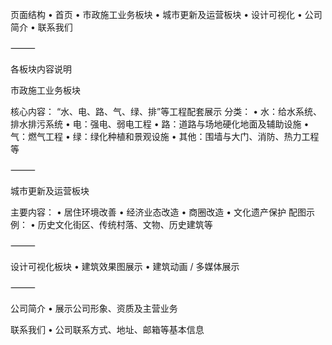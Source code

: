 页面结构
	•	首页
	•	市政施工业务板块
	•	城市更新及运营板块
	•	设计可视化
	•	公司简介
	•	联系我们

⸻

各板块内容说明

市政施工业务板块

核心内容： “水、电、路、气、绿、排”等工程配套展示
分类：
	•	水：给水系统、排水排污系统
	•	电：强电、弱电工程
	•	路：道路与场地硬化地面及辅助设施
	•	气：燃气工程
	•	绿：绿化种植和景观设施
	•	其他：围墙与大门、消防、热力工程等

⸻

城市更新及运营板块

主要内容：
	•	居住环境改善
	•	经济业态改造
	•	商圈改造
	•	文化遗产保护
配图示例：
	•	历史文化街区、传统村落、文物、历史建筑等

⸻

设计可视化板块
	•	建筑效果图展示
	•	建筑动画 / 多媒体展示

⸻

公司简介
	•	展示公司形象、资质及主营业务

联系我们
	•	公司联系方式、地址、邮箱等基本信息
